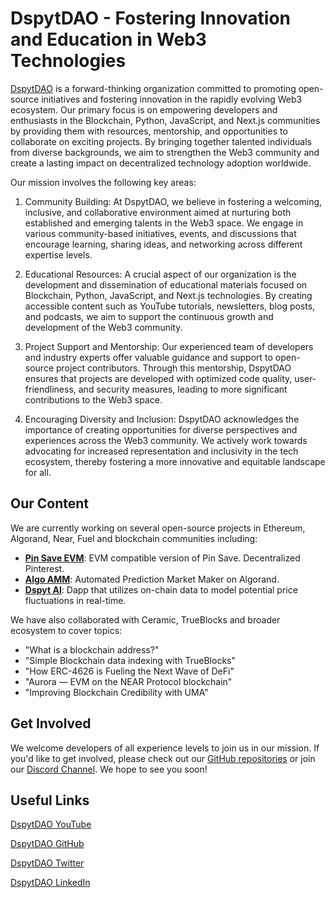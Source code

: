 # DspytDAO - Fostering Innovation and Education in Web3 Technologies

[DspytDAO](https://dspyt.com) is a forward-thinking organization committed to promoting open-source initiatives and fostering innovation in the rapidly evolving Web3 ecosystem. Our primary focus is on empowering developers and enthusiasts in the Blockchain, Python, JavaScript, and Next.js communities by providing them with resources, mentorship, and opportunities to collaborate on exciting projects. By bringing together talented individuals from diverse backgrounds, we aim to strengthen the Web3 community and create a lasting impact on decentralized technology adoption worldwide.

Our mission involves the following key areas:

1. Community Building: At DspytDAO, we believe in fostering a welcoming, inclusive, and collaborative environment aimed at nurturing both established and emerging talents in the Web3 space. We engage in various community-based initiatives, events, and discussions that encourage learning, sharing ideas, and networking across different expertise levels.

2. Educational Resources: A crucial aspect of our organization is the development and dissemination of educational materials focused on Blockchain, Python, JavaScript, and Next.js technologies. By creating accessible content such as YouTube tutorials, newsletters, blog posts, and podcasts, we aim to support the continuous growth and development of the Web3 community.

3. Project Support and Mentorship: Our experienced team of developers and industry experts offer valuable guidance and support to open-source project contributors. Through this mentorship, DspytDAO ensures that projects are developed with optimized code quality, user-friendliness, and security measures, leading to more significant contributions to the Web3 space.

4. Encouraging Diversity and Inclusion: DspytDAO acknowledges the importance of creating opportunities for diverse perspectives and experiences across the Web3 community. We actively work towards advocating for increased representation and inclusivity in the tech ecosystem, thereby fostering a more innovative and equitable landscape for all.

## Our Content

We are currently working on several open-source projects in Ethereum, Algorand, Near, Fuel and blockchain communities including:

- **[Pin Save EVM](https://github.com/dspytdao/PinSave-EVM)**: EVM compatible version of Pin Save. Decentralized Pinterest.
- **[Algo AMM](https://github.com/dspytdao/Algo_AMM)**: Automated Prediction Market Maker on Algorand.
- **[Dspyt AI](https://github.com/dspytdao/dspytai)**: Dapp that utilizes on-chain data to model potential price fluctuations in real-time.

We have also collaborated with Ceramic, TrueBlocks and broader ecosystem to cover topics:

- "What is a blockchain address?"
- "Simple Blockchain data indexing with TrueBlocks"
- "How ERC-4626 is Fueling the Next Wave of DeFi"
- "Aurora — EVM on the NEAR Protocol blockchain"
- "Improving Blockchain Credibility with UMA"

## Get Involved

We welcome developers of all experience levels to join us in our mission. If you'd like to get involved, please check out our [GitHub repositories](https://github.com/orgs/dspytdao/repositories) or join our [Discord Channel](https://discord.gg/GzhgdRmbM8). We hope to see you soon!

## Useful Links

[DspytDAO YouTube](https://www.youtube.com/channel/UCpssd9fVzqvTB6mWSaJ4lUw)

[DspytDAO GitHub](https://github.com/dspytdao)

[DspytDAO Twitter](https://twitter.com/dspytdao)

[DspytDAO LinkedIn](https://www.linkedin.com/company/dspytdao/)
